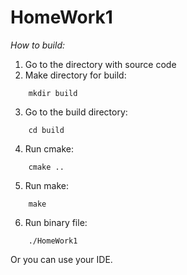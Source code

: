 # HomeWork1

*How to build:*
1) Go to the directory with source code
2) Make directory for build:
```
    mkdir build
```
3) Go to the build directory:
```
    cd build
```
4) Run cmake:
```
    cmake ..
```    
5) Run make:
```
    make
```    
6) Run binary file:
```
    ./HomeWork1
```  

Or you can use your IDE. <br />
